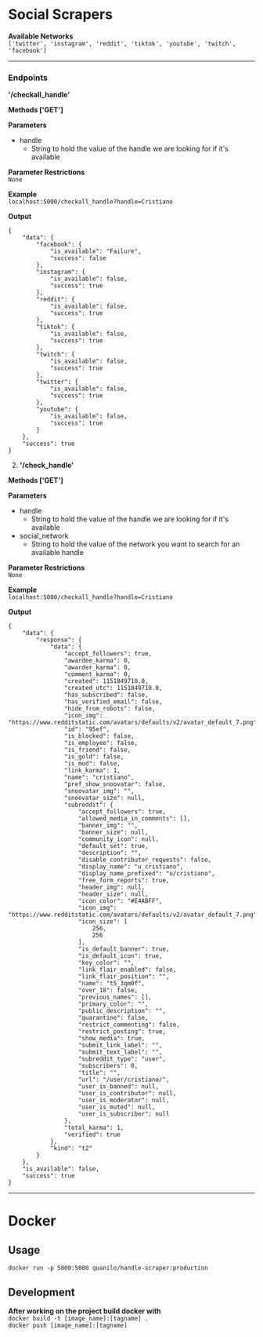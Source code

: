 # Social Scrapers

**Available Networks**  
``` ['twitter', 'instagram', 'reddit', 'tiktok', 'youtube', 'twitch', 'facebook'] ```

---

### Endpoints

**'/checkall_handle'**  

**Methods ['GET']**

**Parameters**  
- handle
    - String to hold the value of the handle we are looking for if it's available

**Parameter Restrictions**  
```None```

**Example**  
```localhost:5000/checkall_handle?handle=Cristiano```

**Output**

```
{
    "data": {
        "facebook": {
            "is_available": "Failure",
            "success": false
        },
        "instagram": {
            "is_available": false,
            "success": true
        },
        "reddit": {
            "is_available": false,
            "success": true
        },
        "tiktok": {
            "is_available": false,
            "success": true
        },
        "twitch": {
            "is_available": false,
            "success": true
        },
        "twitter": {
            "is_available": false,
            "success": true
        },
        "youtube": {
            "is_available": false,
            "success": true
        }
    },
    "success": true
}
```
2. **'/check_handle'** 

**Methods ['GET']**

**Parameters**  
- handle  
    - String to hold the value of the handle we are looking for if it's available  
- social_network
    - String to hold the value of the network you want to search for an available handle  
  

**Parameter Restrictions**  
```None```  

**Example**  
```localhost:5000/checkall_handle?handle=Cristiano```

**Output**
```
{
    "data": {
        "response": {
            "data": {
                "accept_followers": true,
                "awardee_karma": 0,
                "awarder_karma": 0,
                "comment_karma": 0,
                "created": 1151849710.0,
                "created_utc": 1151849710.0,
                "has_subscribed": false,
                "has_verified_email": false,
                "hide_from_robots": false,
                "icon_img": "https://www.redditstatic.com/avatars/defaults/v2/avatar_default_7.png",
                "id": "95ef",
                "is_blocked": false,
                "is_employee": false,
                "is_friend": false,
                "is_gold": false,
                "is_mod": false,
                "link_karma": 1,
                "name": "cristiano",
                "pref_show_snoovatar": false,
                "snoovatar_img": "",
                "snoovatar_size": null,
                "subreddit": {
                    "accept_followers": true,
                    "allowed_media_in_comments": [],
                    "banner_img": "",
                    "banner_size": null,
                    "community_icon": null,
                    "default_set": true,
                    "description": "",
                    "disable_contributor_requests": false,
                    "display_name": "u_cristiano",
                    "display_name_prefixed": "u/cristiano",
                    "free_form_reports": true,
                    "header_img": null,
                    "header_size": null,
                    "icon_color": "#E4ABFF",
                    "icon_img": "https://www.redditstatic.com/avatars/defaults/v2/avatar_default_7.png",
                    "icon_size": [
                        256,
                        256
                    ],
                    "is_default_banner": true,
                    "is_default_icon": true,
                    "key_color": "",
                    "link_flair_enabled": false,
                    "link_flair_position": "",
                    "name": "t5_3qm0f",
                    "over_18": false,
                    "previous_names": [],
                    "primary_color": "",
                    "public_description": "",
                    "quarantine": false,
                    "restrict_commenting": false,
                    "restrict_posting": true,
                    "show_media": true,
                    "submit_link_label": "",
                    "submit_text_label": "",
                    "subreddit_type": "user",
                    "subscribers": 0,
                    "title": "",
                    "url": "/user/cristiano/",
                    "user_is_banned": null,
                    "user_is_contributor": null,
                    "user_is_moderator": null,
                    "user_is_muted": null,
                    "user_is_subscriber": null
                },
                "total_karma": 1,
                "verified": true
            },
            "kind": "t2"
        }
    },
    "is_available": false,
    "success": true
}
```

---

# Docker 
## Usage 
```docker run -p 5000:5000 quanilo/handle-scraper:production```

## Development 
**After working on the project build docker with**   
    ```docker build -t [image_name]:[tagname] .  ```  
    ```docker push [image_name]:[tagname]```
